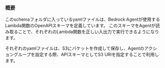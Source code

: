 ### 概要

このschemaフォルダに入っているyamlファイルは、Bedrock Agentが使用するLambda関数のOpenAPIスキーマを定義しています。
このスキーマをAgentが読み取ることで、それぞれのLambda関数を正しい入出力で実行できるようになります。

それぞれのyamlファイルは、S3にバケットを作成して保存し、Agentのアクショングループを設定する際、APIスキーマとしてS3 URIを指定することで利用します。